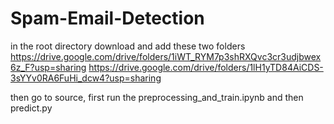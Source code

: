 # Spam-Email-Detection
in the root directory download and add these two folders 
https://drive.google.com/drive/folders/1iWT_RYM7p3shRXQvc3cr3udjbwex6z_F?usp=sharing
https://drive.google.com/drive/folders/1lH1yTD84AiCDS-3sYYv0RA6FuHi_dcw4?usp=sharing

then go to source, first run the preprocessing_and_train.ipynb and then predict.py
